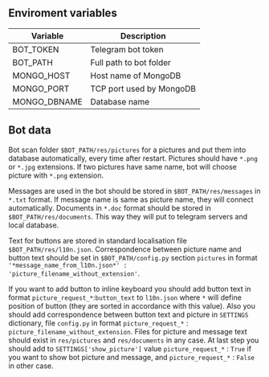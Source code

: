 ## Enviroment variables

| Variable | Description |
| ------ | ------ |
|BOT_TOKEN|Telegram bot token|
|BOT_PATH|Full path to bot folder|
|MONGO_HOST|Host name of MongoDB|
|MONGO_PORT|TCP port used by MongoDB|
|MONGO_DBNAME|Database name|

## Bot data

Bot scan folder `$BOT_PATH/res/pictures` for a pictures and put them into database automatically, every time after restart.
Pictures should have `*.png` or `*.jpg` extensions. If two pictures have same name, bot will choose picture with `*.png` extension.

Messages are used in the bot should be stored in `$BOT_PATH/res/messages` in `*.txt` format. If message name is same as picture name, they will connect automatically.
Documents in `*.doc` format should be stored in `$BOT_PATH/res/documents`. This way they will put to telegram servers and local database.



Text for buttons are stored in standard localisation file `$BOT_PATH/res/l10n.json`.
Correspondence between picture name and button text should be set in `$BOT_PATH/config.py` section `pictures` in format `'*message_name_from_l10n.json*' : 'picture_filename_without_extension'`.

If you want to add button to inline keyboard you should add button text in format `picture_request_*`:`button_text` to `l10n.json` where `*` will define position of button (they are sorted in accordance with this value).
Also you should add correspondence between button text and picture in `SETTINGS` dictionary, file `config.py` in format `picture_request_*` : `picture_filename_without_extension`. Files for picture and message text should exist in `res/pictures` and `res/documents` in any case.
At last step you should add to `SETTINGS['show_picture']` value `picture_request_*` : `True` if you want to show bot picture and message, and `picture_request_*` : `False` in other case.


